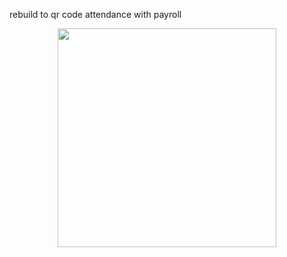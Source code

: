 rebuild to qr code attendance with payroll

<p align="center">
  <img src="logo.png" width="350" title=" ">
</p>

